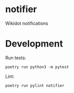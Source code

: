 # notifier
Wikidot notifications

# Development

Run tests:

```shell
poetry run python3 -m pytest
```

Lint:

```shell
poetry run pylint notifier
```

